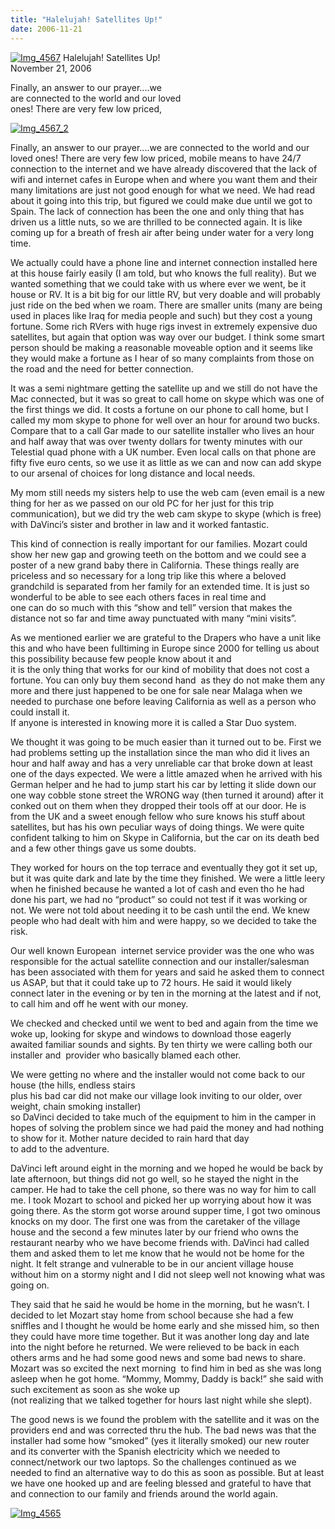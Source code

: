 ```yaml
---
title: "Halelujah! Satellites Up!"
date: 2006-11-21
---
```


 [![Img_4567](http://soultravelers3new.local/images/2008/04/22/img_4567.png "Img_4567")](https://pub-ac94b3f306b24c0dba4238943c97f2e1.r2.dev/photos/uncategorized/2008/04/22/img_4567.png) Halelujah! Satellites Up!  
November 21, 2006

Finally, an answer to our prayer....we  
are connected to the world and our loved  
ones! There are very few low priced,

<!--more-->

[![Img_4567_2](http://soultravelers3new.local/images/2008/04/22/img_4567_2.png "Img_4567_2")](https://pub-ac94b3f306b24c0dba4238943c97f2e1.r2.dev/photos/uncategorized/2008/04/22/img_4567_2.png)

Finally, an answer to our prayer....we are connected to the world and our loved ones! There are very few low priced, mobile means to have 24/7 connection to the internet and we have already discovered that the lack of wifi and internet cafes in Europe when and where you want them and their many limitations are just not good enough for what we need. We had read about it going into this trip, but figured we could make due until we got to Spain. The lack of connection has been the one and only thing that has driven us a little nuts, so we are thrilled to be connected again. It is like coming up for a breath of fresh air after being under water for a very long time.

We actually could have a phone line and internet connection installed here at this house fairly easily (I am told, but who knows the full reality). But we wanted something that we could take with us where ever we went, be it house or RV. It is a bit big for our little RV, but very doable and will probably just ride on the bed when we roam. There are smaller units (many are being used in places like Iraq for media people and such) but they cost a young fortune. Some rich RVers with huge rigs invest in extremely expensive duo satellites, but again that option was way over our budget. I think some smart person should be making a reasonable moveable option and it seems like they would make a fortune as I hear of so many complaints from those on the road and the need for better connection.

It was a semi nightmare getting the satellite up and we still do not have the Mac connected, but it was so great to call home on skype which was one of the first things we did. It costs a fortune on our phone to call home, but I called my mom skype to phone for well over an hour for around two bucks. Compare that to a call Gar made to our satellite installer who lives an hour and half away that was over twenty dollars for twenty minutes with our Telestial quad phone with a UK number. Even local calls on that phone are fifty five euro cents, so we use it as little as we can and now can add skype to our arsenal of choices for long distance and local needs.

My mom still needs my sisters help to use the web cam (even email is a new thing for her as we passed on our old PC for her just for this trip communication), but we did try the web cam skype to skype (which is free) with DaVinci’s sister and brother in law and it worked fantastic.

This kind of connection is really important for our families. Mozart could show her new gap and growing teeth on the bottom and we could see a poster of a new grand baby there in California. These things really are priceless and so necessary for a long trip like this where a beloved grandchild is separated from her family for an extended time. It is just so wonderful to be able to see each others faces in real time and  
one can do so much with this “show and tell” version that makes the distance not so far and time away punctuated with many “mini visits”.

As we mentioned earlier we are grateful to the Drapers who have a unit like this and who have been fulltiming in Europe since 2000 for telling us about this possibility because few people know about it and  
it is the only thing that works for our kind of mobility that does not cost a fortune. You can only buy them second hand  as they do not make them any more and there just happened to be one for sale near Malaga when we needed to purchase one before leaving California as well as a person who could install it.  
If anyone is interested in knowing more it is called a Star Duo system.

We thought it was going to be much easier than it turned out to be. First we had problems setting up the installation since the man who did it lives an hour and half away and has a very unreliable car that broke down at least one of the days expected. We were a little amazed when he arrived with his German helper and he had to jump start his car by letting it slide down our one way cobble stone street the WRONG way (then turned it around) after it conked out on them when they dropped their tools off at our door. He is from the UK and a sweet enough fellow who sure knows his stuff about satellites, but has his own peculiar ways of doing things. We were quite confident talking to him on Skype in California, but the car on its death bed and a few other things gave us some doubts.

They worked for hours on the top terrace and eventually they got it set up, but it was quite dark and late by the time they finished. We were a little leery when he finished because he wanted a lot of cash and even tho he had done his part, we had no “product” so could not test if it was working or not. We were not told about needing it to be cash until the end. We knew people who had dealt with him and were happy, so we decided to take the risk.

Our well known European  internet service provider was the one who was responsible for the actual satellite connection and our installer/salesman has been associated with them for years and said he asked them to connect us ASAP, but that it could take up to 72 hours. He said it would likely connect later in the evening or by ten in the morning at the latest and if not, to call him and off he went with our money.

We checked and checked until we went to bed and again from the time we woke up, looking for skype and windows to download those eagerly awaited familiar sounds and sights. By ten thirty we were calling both our installer and  provider who basically blamed each other.

We were getting no where and the installer would not come back to our house (the hills, endless stairs  
plus his bad car did not make our village look inviting to our older, over weight, chain smoking installer)  
so DaVinci decided to take much of the equipment to him in the camper in hopes of solving the problem since we had paid the money and had nothing to show for it. Mother nature decided to rain hard that day  
to add to the adventure.

DaVinci left around eight in the morning and we hoped he would be back by late afternoon, but things did not go well, so he stayed the night in the camper. He had to take the cell phone, so there was no way for him to call me. I took Mozart to school and picked her up worrying about how it was going there. As the storm got worse around supper time, I got two ominous knocks on my door. The first one was from the caretaker of the village house and the second a few minutes later by our friend who owns the restaurant nearby who we have become friends with. DaVinci had called them and asked them to let me know that he would not be home for the night. It felt strange and vulnerable to be in our ancient village house without him on a stormy night and I did not sleep well not knowing what was going on.

They said that he said he would be home in the morning, but he wasn’t. I decided to let Mozart stay home from school because she had a few sniffles and I thought he would be home early and she missed him, so then they could have more time together. But it was another long day and late into the night before he returned. We were relieved to be back in each others arms and he had some good news and some bad news to share. Mozart was so excited the next morning  to find him in bed as she was long asleep when he got home. “Mommy, Mommy, Daddy is back!” she said with such excitement as soon as she woke up  
(not realizing that we talked together for hours last night while she slept).

The good news is we found the problem with the satellite and it was on the providers end and was corrected thru the hub. The bad news was that the installer had some how “smoked” (yes it literally smoked) our new router and its converter with the Spanish electricity which we needed to connect/network our two laptops. So the challenges continued as we needed to find an alternative way to do this as soon as possible. But at least we have one hooked up and are feeling blessed and grateful to have that and connection to our family and friends around the world again.

[![Img_4565](http://soultravelers3new.local/images/2008/04/22/img_4565.png "Img_4565")](https://pub-ac94b3f306b24c0dba4238943c97f2e1.r2.dev/photos/uncategorized/2008/04/22/img_4565.png)
